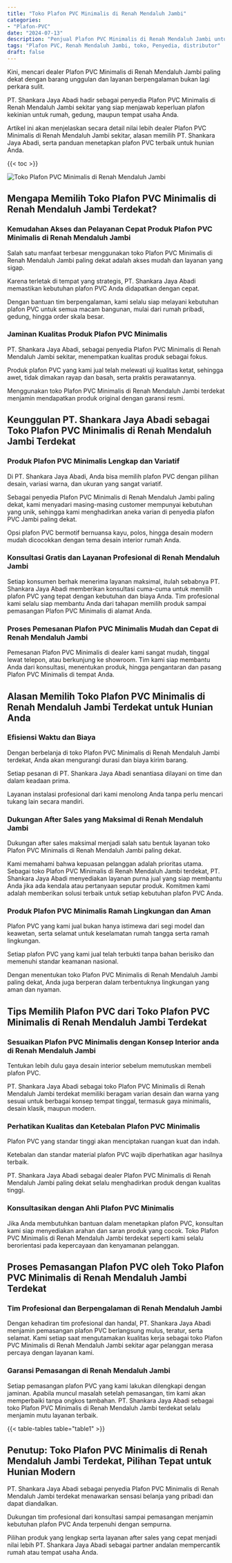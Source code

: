 ```yaml
---
title: "Toko Plafon PVC Minimalis di Renah Mendaluh Jambi"
categories: 
- "Plafon-PVC"
date: "2024-07-13"
description: "Penjual Plafon PVC Minimalis di Renah Mendaluh Jambi untuk hunian, kantor, dan gerai. Plafon berkualitas, pilihan motif, variasi warna menarik, beserta servis instalasi oleh tim ahli dan garansi resmi!|Layanan penyediaan Plafon PVC Minimalis di Renah Mendaluh Jambi bagi kebutuhan rumah, office, atau gerai, dengan plafon terbaik dan instalasi oleh teknisi berpengalaman dan kepastian resmi.|Pilihan Plafon PVC Minimalis di Renah Mendaluh Jambi yang terpercaya bagi tempat tinggal, perkantoran, dan ritel, bersama produk berkualitas dan penempatan dikerjakan oleh tenaga ahli ahli serta jaminan resmi.|Penjualan Plafon PVC Minimalis di Renah Mendaluh Jambi bagi rumah, perkantoran, serta ritel, dengan produk unggulan dan pemasangan oleh tim profesional, disertai beserta garansi resmi.}"
tags: "Plafon PVC, Renah Mendaluh Jambi, toko, Penyedia, distributor"
draft: false
---
```


Kini, mencari dealer Plafon PVC Minimalis di Renah Mendaluh Jambi paling dekat dengan barang unggulan dan layanan berpengalaman bukan lagi perkara sulit.

PT. Shankara Jaya Abadi hadir sebagai penyedia Plafon PVC Minimalis di Renah Mendaluh Jambi sekitar yang siap menjawab keperluan plafon kekinian untuk rumah, gedung, maupun tempat usaha Anda.

Artikel ini akan menjelaskan secara detail nilai lebih dealer Plafon PVC Minimalis di Renah Mendaluh Jambi sekitar, alasan memilih PT. Shankara Jaya Abadi, serta panduan menetapkan plafon PVC terbaik untuk hunian Anda.

{{< toc >}}

![Toko Plafon PVC Minimalis di Renah Mendaluh Jambi](/images/Plafon-PVC/Toko-Plafon-PVC-Minimalis-di-Renah-Mendaluh-Jambi.png)


## Mengapa Memilih Toko Plafon PVC Minimalis di Renah Mendaluh Jambi Terdekat?

### Kemudahan Akses dan Pelayanan Cepat Produk Plafon PVC Minimalis di Renah Mendaluh Jambi

Salah satu manfaat terbesar menggunakan toko Plafon PVC Minimalis di Renah Mendaluh Jambi paling dekat adalah akses mudah dan layanan yang sigap.

Karena terletak di tempat yang strategis, PT. Shankara Jaya Abadi memastikan kebutuhan plafon PVC Anda didapatkan dengan cepat.

Dengan bantuan tim berpengalaman, kami selalu siap melayani kebutuhan plafon PVC untuk semua macam bangunan, mulai dari rumah pribadi, gedung, hingga order skala besar.

### Jaminan Kualitas Produk Plafon PVC Minimalis

PT. Shankara Jaya Abadi, sebagai penyedia Plafon PVC Minimalis di Renah Mendaluh Jambi sekitar, menempatkan kualitas produk sebagai fokus.

Produk plafon PVC yang kami jual telah melewati uji kualitas ketat, sehingga awet, tidak dimakan rayap dan basah, serta praktis perawatannya.

Menggunakan toko Plafon PVC Minimalis di Renah Mendaluh Jambi terdekat menjamin mendapatkan produk original dengan garansi resmi.

## Keunggulan PT. Shankara Jaya Abadi sebagai Toko Plafon PVC Minimalis di Renah Mendaluh Jambi Terdekat

### Produk Plafon PVC Minimalis Lengkap dan Variatif

Di PT. Shankara Jaya Abadi, Anda bisa memilih plafon PVC dengan pilihan desain, variasi warna, dan ukuran yang sangat variatif.

Sebagai penyedia Plafon PVC Minimalis di Renah Mendaluh Jambi paling dekat, kami menyadari masing-masing customer mempunyai kebutuhan yang unik, sehingga kami menghadirkan aneka varian di penyedia plafon PVC Jambi paling dekat.

Opsi plafon PVC bermotif bernuansa kayu, polos, hingga desain modern mudah dicocokkan dengan tema desain interior rumah Anda.

### Konsultasi Gratis dan Layanan Profesional di Renah Mendaluh Jambi

Setiap konsumen berhak menerima layanan maksimal, itulah sebabnya PT. Shankara Jaya Abadi memberikan konsultasi cuma-cuma untuk memilih plafon PVC yang tepat dengan kebutuhan dan biaya Anda. Tim profesional kami selalu siap membantu Anda dari tahapan memilih produk sampai pemasangan Plafon PVC Minimalis di alamat Anda.

### Proses Pemesanan Plafon PVC Minimalis Mudah dan Cepat di Renah Mendaluh Jambi

Pemesanan Plafon PVC Minimalis di dealer kami sangat mudah, tinggal lewat telepon, atau berkunjung ke showroom. Tim kami siap membantu Anda dari konsultasi, menentukan produk, hingga pengantaran dan pasang Plafon PVC Minimalis di tempat Anda.

## Alasan Memilih Toko Plafon PVC Minimalis di Renah Mendaluh Jambi Terdekat untuk Hunian Anda

### Efisiensi Waktu dan Biaya

Dengan berbelanja di toko Plafon PVC Minimalis di Renah Mendaluh Jambi terdekat, Anda akan mengurangi durasi dan biaya kirim barang.

Setiap pesanan di PT. Shankara Jaya Abadi senantiasa dilayani on time dan dalam keadaan prima.

Layanan instalasi profesional dari kami menolong Anda tanpa perlu mencari tukang lain secara mandiri.

### Dukungan After Sales yang Maksimal di Renah Mendaluh Jambi

Dukungan after sales maksimal menjadi salah satu bentuk layanan toko Plafon PVC Minimalis di Renah Mendaluh Jambi paling dekat.

Kami memahami bahwa kepuasan pelanggan adalah prioritas utama. Sebagai toko Plafon PVC Minimalis di Renah Mendaluh Jambi terdekat, PT. Shankara Jaya Abadi menyediakan layanan purna jual yang siap membantu Anda jika ada kendala atau pertanyaan seputar produk. Komitmen kami adalah memberikan solusi terbaik untuk setiap kebutuhan plafon PVC Anda.

### Produk Plafon PVC Minimalis Ramah Lingkungan dan Aman

Plafon PVC yang kami jual bukan hanya istimewa dari segi model dan keawetan, serta selamat untuk keselamatan rumah tangga serta ramah lingkungan.

Setiap plafon PVC yang kami jual telah terbukti tanpa bahan berisiko dan memenuhi standar keamanan nasional.

Dengan menentukan toko Plafon PVC Minimalis di Renah Mendaluh Jambi paling dekat, Anda juga berperan dalam terbentuknya lingkungan yang aman dan nyaman.

## Tips Memilih Plafon PVC dari Toko Plafon PVC Minimalis di Renah Mendaluh Jambi Terdekat

### Sesuaikan Plafon PVC Minimalis dengan Konsep Interior anda di Renah Mendaluh Jambi

Tentukan lebih dulu gaya desain interior sebelum memutuskan membeli plafon PVC.

PT. Shankara Jaya Abadi sebagai toko Plafon PVC Minimalis di Renah Mendaluh Jambi terdekat memiliki beragam varian desain dan warna yang sesuai untuk berbagai konsep tempat tinggal, termasuk gaya minimalis, desain klasik, maupun modern.

### Perhatikan Kualitas dan Ketebalan Plafon PVC Minimalis

Plafon PVC yang standar tinggi akan menciptakan ruangan kuat dan indah.

Ketebalan dan standar material plafon PVC wajib diperhatikan agar hasilnya terbaik.

PT. Shankara Jaya Abadi sebagai dealer Plafon PVC Minimalis di Renah Mendaluh Jambi paling dekat selalu menghadirkan produk dengan kualitas tinggi.

### Konsultasikan dengan Ahli Plafon PVC Minimalis

Jika Anda membutuhkan bantuan dalam menetapkan plafon PVC, konsultan kami siap menyediakan arahan dan saran produk yang cocok. Toko Plafon PVC Minimalis di Renah Mendaluh Jambi terdekat seperti kami selalu berorientasi pada kepercayaan dan kenyamanan pelanggan.

## Proses Pemasangan Plafon PVC oleh Toko Plafon PVC Minimalis di Renah Mendaluh Jambi Terdekat

### Tim Profesional dan Berpengalaman di Renah Mendaluh Jambi

Dengan kehadiran tim profesional dan handal, PT. Shankara Jaya Abadi menjamin pemasangan plafon PVC berlangsung mulus, teratur, serta selamat. Kami setiap saat mengutamakan kualitas kerja sebagai toko Plafon PVC Minimalis di Renah Mendaluh Jambi sekitar agar pelanggan merasa percaya dengan layanan kami.

### Garansi Pemasangan di Renah Mendaluh Jambi

Setiap pemasangan plafon PVC yang kami lakukan dilengkapi dengan jaminan. Apabila muncul masalah setelah pemasangan, tim kami akan memperbaiki tanpa ongkos tambahan. PT. Shankara Jaya Abadi sebagai toko Plafon PVC Minimalis di Renah Mendaluh Jambi terdekat selalu menjamin mutu layanan terbaik.

{{< table-tables table="table1" >}}

## Penutup: Toko Plafon PVC Minimalis di Renah Mendaluh Jambi Terdekat, Pilihan Tepat untuk Hunian Modern

PT. Shankara Jaya Abadi sebagai penyedia Plafon PVC Minimalis di Renah Mendaluh Jambi terdekat menawarkan sensasi belanja yang pribadi dan dapat diandalkan.

Dukungan tim profesional dari konsultasi sampai pemasangan menjamin kebutuhan plafon PVC Anda terpenuhi dengan sempurna.

Pilihan produk yang lengkap serta layanan after sales yang cepat menjadi nilai lebih PT. Shankara Jaya Abadi sebagai partner andalan mempercantik rumah atau tempat usaha Anda.